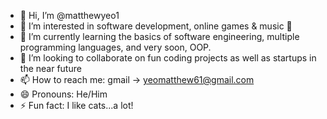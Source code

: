 - 👋 Hi, I’m @matthewyeo1
- 👀 I’m interested in software development, online games & music 🎸
- 🌱 I’m currently learning the basics of software engineering, multiple programming languages, and very soon, OOP.
- 💞️ I’m looking to collaborate on fun coding projects as well as startups in the near future
- 📫 How to reach me: gmail -> yeomatthew61@gmail.com
- 😄 Pronouns: He/Him
- ⚡ Fun fact: I like cats...a lot!

<!---
matthewyeo1/matthewyeo1 is a ✨ special ✨ repository because its `README.md` (this file) appears on your GitHub profile.
You can click the Preview link to take a look at your changes.
--->
